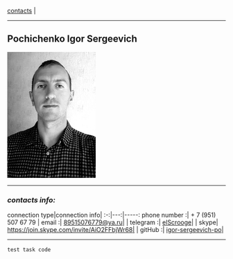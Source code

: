 [contacts](#contacts) |
***
## Pochichenko Igor Sergeevich
![avatar_pic](/cv-avatar.jpg)
***
<a id="contacts"></a>
### *contacts info:*
  connection type|connection info|
:-:|---:|-----:
 phone number :| + 7 (951) 507 67 79
| email :| 89515076779@ya.ru|
| telegram :| [elScrooge](https://t.me/elScrooge)|
| skype| https://join.skype.com/invite/AiO2FFbjWr68|
| gitHub :| [igor-sergeevich-po](https://github.com/igor-sergeevich-po)|
***
```
test task code
```